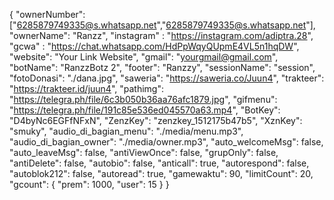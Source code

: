 {
    "ownerNumber": ["6285879749335@s.whatsapp.net","6285879749335@s.whatsapp.net"],
    "ownerName": "Ranzz",
    "instagram" : "https://instagram.com/adiptra.28",
    "gcwa" : "https://chat.whatsapp.com/HdPpWqyQUpmE4VL5n1hqDW", 
    "website": "Your Link Website",
    "gmail": "yourgmail@gmail.com",
    "botName": "RanzzBotz 2",
    "footer": "Ranzzy",
    "sessionName": "session",
    "fotoDonasi": "./dana.jpg",
    "saweria": "https://saweria.co/Juun4", 
    "trakteer": "https://trakteer.id/juun4", 
    "pathimg": "https://telegra.ph/file/6c3b050b36aa76afc1879.jpg",
    "gifmenu": "https://telegra.ph/file/191c85e536ed045570a63.mp4",
    "BotKey": "D4byNc6EGFfNFxN",
    "ZenzKey": "zenzkey_1512175b47b5", 
    "XznKey": "smuky",
    "audio_di_bagian_menu": "./media/menu.mp3",
     "audio_di_bagian_owner": "./media/owner.mp3",
    "auto_welcomeMsg": false,
    "auto_leaveMsg": false, 
    "antiViewOnce": false,
    "grupOnly": false,
    "antiDelete": false,
    "autobio": false,
    "anticall": true,
    "autorespond": false,
    "autoblok212": false,
    "autoread": true,
    "gamewaktu": 90,
    "limitCount": 20,
    "gcount": {
        "prem": 1000,
        "user": 15
    }
}
